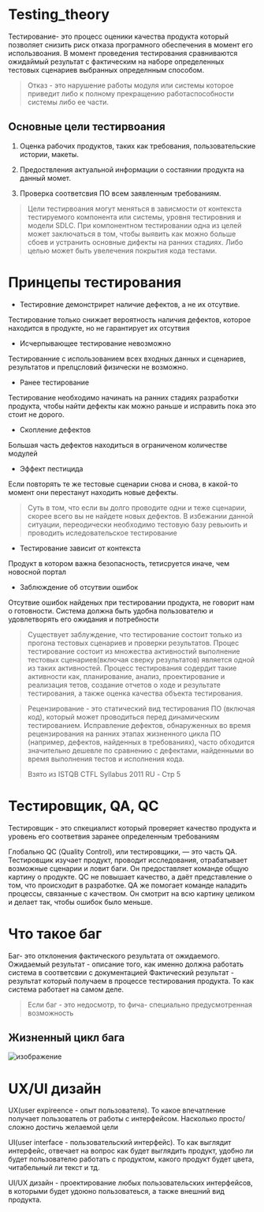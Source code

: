 # Testing_theory

Тестирование- это процесс оценики качества продукта который позволяет снизить риск отказа програмного обеспечения в момент его использвоания. В момент проведения тестирования сравниваются ожидаймый результат с фактическим на наборе  определенных тестовых сценариев выбранных определнным способом.
> Отказ - это нарушение работы модуля или системы которое приведит либо к полному прекращению работаспособности системы либо  ее части.

## Основные цели тестирвоания
1. Оценка рабочих продуктов, таких как требования, пользовательские истории, макеты.

2. Предоствления актуальной информации о состаянии продукта на данный момет.

3. Проверка соответсвия ПО всем заявленным требованиям.

> Цели тестирвоания могут меняться в зависмости от контекста тестируемого компонента или системы, уровня тестировния и модели SDLC. При компонентном тестировании одна из целей может заключаться в том, чтобы выявить как можно больше сбоев и устранить основные дифекты на ранних стадиях. Либо целью может быть увелечения покрытия кода тестами.

# Принцепы тестирования

- Тестировние демонстрирет наличие дефектов, а не их отсутвие.

Тестирование только снижает вероятность наличия дефектов, которое находится в продукте, но не гарантирует их отсутвия

- Исчерпывающее тестирование невозможно

Тестированние с использованием всех входных данных и сценариев, результатов и прелцсловий физически не возможно.

- Ранее тестирование

Тестирование необходимо начинать на ранних стадиях разработки продукта, чтобы найти дефекты как можно раньше и исправить пока это стоит не дорого.

-  Скопление дефектов

Большая часть дефектов находиться в ограниченом количестве модулей


- Эффект пестицида

Если повторять те же тестовые сценарии снова и снова, в какой-то момент они перестанут находить новые дефекты.

> Суть в том, что если вы долго проводите одни и теже сценарии, скорее всего вы не найдете новых дефектов. В избежании данной ситуации, переодически необходимо тестовую базу ревьюить и проводить иследовательское тестирование

- Тестирование зависит от контекста

Продукт в котором важна безопасность, тетисруется иначе, чем новосной портал

- Заблюждение об отсутвии ошибок

Отсутвие ошибок найденых при тестировании продукта, не говорит нам о готовности. Система должна быть удобна пользователю и удовлетворять его ожидания и потребности


> Существует заблуждение, что тестирование состоит только из прогона тестовых сценариев и проверки результатов. Процес тестирование состоит из множества активностий выполнение тестовых сценариев(включая сверку результатов) является одной из таких активностей. Процесс тестирования содердит такие активности как, планирование, анализ, проектирование и реализация тетов, создание отчетов о ходе и результате тестирования, а также оценка качества объекта тестирования.

> Рецензирование - это  статический вид тестирования ПО (включая код), который может проводиться перед динамическим тестированием. Исправление дефектов, обнаруженных во время рецензирования на ранних этапах жизненного цикла ПО (например, дефектов, найденных в требованиях), часто обходится значительно дешевле по сравнению с дефектами, найденными во время выполнения тестов и исполнения кода.
>
> Взято из ISTQB CTFL Syllabus 2011 RU - Стр 5

# Тестировщик, QA, QC

Тестировщик - это спкециалист который проверяет качество продукта и уровень его соответвия заранее определенным требованиям

Глобально QС (Quality Control), или тестировщики, — это часть QA. Тестировщик изучает продукт, проводит исследования, отрабатывает возможные сценарии и ловит баги. Он предоставляет команде общую картину о продукте. QC не повышает качество, а даёт представление о том, что происходит в разработке. QA же помогает команде наладить процессы, связанные с качеством. Он смотрит на всю картину целиком и делает так, чтобы ошибок было меньше.

# Что такое баг
Баг- это отклонения фактического результата от ожидаемого.
Ожидаемый результат - описание того, как именно должна работать система в соответсвии с документацией
Фактический результат - результат который получаем в процессе тестирования продукта. То как система работает на самом деле.
> Если баг - это недосмотр, то фича- специально предусмотренная возможность

## Жизненный цикл бага
![изображение](https://sun9-27.userapi.com/impf/c855628/v855628440/13fb92/9a2SNh-BGGc.jpg?size=807x427&quality=96&sign=b8b49ea3e73b581a588cf999eb4625b7&type=album)

# UX/UI дизайн
UX(user expireence - опыт пользователя). То какое впечатление получает пользователь от работы с интерфейсом. Насколько просто/сложно достичь желаемой цели 

UI(user interface - пользовательский интерфейс). То как выглядит интерфейс, отвечает на вопрос как будет выглядить продукт, удобно ли  будет  пользователю работать с продуктом, какого продукт будет цвета, читабельный ли текст и тд.

UI/UX дизайн - проектирование любых пользовательских интерфейсов, в которыми будет удоюно пользоватеься, а также внешний вид продукта.

